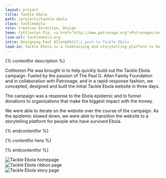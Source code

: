 ```yaml
---
layout: project
title: Tackle Ebola
path: /projects/tackle-ebola
class: tackleebola
role: Creative Direction, Design
team: Cottleston Pie, <a href="http://www.patronage.org">Patronage</a>
live-url: tackleebola.org
intro: Designing Paul Allen&#8217;s push to Tackle Ebola  
lead-in: Tackle Ebola is a fundraising and storytelling platform to help stop the spread of the Ebola virus.
---
```


{% contentfor description %}
	
<p>Cottleston Pie was brought in to help quickly build out the Tackle Ebola campaign. Fueled by the passion of The Paul G. Allen Family Foundation and in collaboration with Patronage, and in a rapid-response fashion, we concepted, designed and built the initial Tackle Ebola website in three days.</p>

<p>The campaign was a response to the Ebola epidemic and to funnel donations to organizations that make the biggest impact with the money. </p>

<p>We were able to iterate on the website over the course of the campaign. As the epidemic slowed down, we were able to transition the website to a storytelling platform for people who have survived Ebola. </p>

{% endcontentfor %}

{% contentfor hero %}
			<div class="project-example macbook">
				<div class="screen-wrap">
					<img src="/img/projects/tackle-ebola/tackle-ebola-home.jpg" alt="" />
				</div>
			</div>
			<div class="project-example iphone">
				<div class="screen-wrap">
					<img src="/img/projects/tackle-ebola/tackle-ebola-mobile.jpg" alt="" />
				</div>
			</div>
		</div>
{% endcontentfor %}

<section class="project-expanded tri-screen">
	<div class="container">
		<div class="screen screen-1">
			<img src="/img/projects/tackle-ebola/tackle-ebola-home.jpg" alt="Tackle Ebola homepage" />
		</div>
		<div class="screen screen-2">
			<img src="/img/projects/tackle-ebola/tackle-ebola-ribbon.jpg" alt="Tackle Ebola ribbon page" />
		</div>
		<div class="screen screen-3">
			<img src="/img/projects/tackle-ebola/tackle-ebola-story.jpg" alt="Tackle Ebola story page" />
		</div>
		<!-- <div class="screen screen-4 mobile">
			<img src="/img/projects/tackle-ebola/tackle-ebola-mobile.jpg" alt="Tackle Ebola mobile homepage" />
		</div> -->
	</div>
</section>